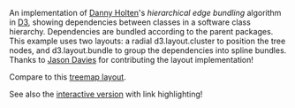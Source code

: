 An implementation of [Danny Holten](http://www.win.tue.nl/~dholten/)'s *hierarchical edge bundling* algorithm in [D3](http://d3js.org/), showing dependencies between classes in a software class hierarchy. Dependencies are bundled according to the parent packages. This example uses two layouts: a radial d3.layout.cluster to position the tree nodes, and d3.layout.bundle to group the dependencies into spline bundles. Thanks to [Jason Davies](http://www.jasondavies.com/) for contributing the layout implementation!

Compare to this [treemap layout](/mbostock/4341134).

See also the [interactive version](/mbostock/7607999) with link highlighting!